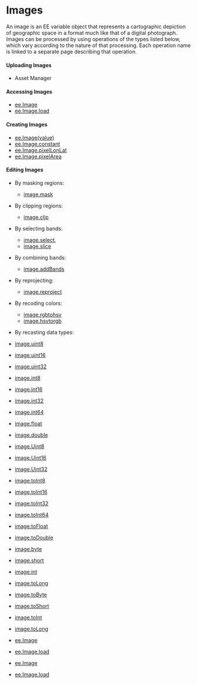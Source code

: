 # Images

An image is an EE variable object that represents a cartographic depiction of geographic space in a format much like that of a digital photograph.  Images can be processed by using operations of the types listed below, which vary according to the nature of that processing.  Each operation name is linked to a separate page describing that operation.	

#### Uploading Images
- Asset Manager

#### Accessing Images
- [ee.Image](ee.Image.md)
- [ee.Image.load](ee.Image.constant.md)

#### Creating Images
- [ee.Image(value)](ee.Image(value).md)
- [ee.Image.constant](ee.Image.constant.md)
- [ee.Image.pixelLonLat](ee.Image.pixelLonLat.md)
- [ee.Image.pixelArea](ee.Image.pixelArea.md)

#### Editing Images
- By masking regions: 
  - [image.mask](image.mask.md) 
- By clipping regions: 
  - [image.clip](image.clip.md) 
- By selecting bands: 
  - [image.select](image.select.md),  
  - [image.slice](image.slice.md) 
- By combining bands: 
  - [image.addBands](image.addBands.md)
- By reprojecting:
  - [image.reproject](image.reproject.md) 
- By recoding colors:
  - [image.rgbtohsv](image.rgbtohsv.md)
  - [image.hsvtorgb](image.hsvtorgb.md)
 - By recasting data types:
  - [image.uint8](ConvertingImagePixelType.md)
  - [image.uint16](ConvertingImagePixelType.md)
  - [image.uint32](ConvertingImagePixelType.md)
  - [image.int8](ConvertingImagePixelType.md)  
  - [image.int16](ConvertingImagePixelType.md)
  - [image.int32](ConvertingImagePixelType.md)  
  - [image.int64](ConvertingImagePixelType.md)  
  - [image.float](ConvertingImagePixelType.md)  
  - [image.double](ConvertingImagePixelType.md)  
  - [image.Uint8](ConvertingImagePixelType.md)
  - [image.Uint16](ConvertingImagePixelType.md)
  - [image.Uint32](ConvertingImagePixelType.md)
  - [image.toInt8](ConvertingImagePixelType.md)  
  - [image.toInt16](ConvertingImagePixelType.md)
  - [image.toInt32](ConvertingImagePixelType.md)  
  - [image.toInt64](ConvertingImagePixelType.md)  
  - [image.toFloat](ConvertingImagePixelType.md)  
  - [image.toDouble](ConvertingImagePixelType.md)
  - [image.byte](ConvertingImagePixelType.md)
  - [image.short](ConvertingImagePixelType.md)
  - [image.int](ConvertingImagePixelType.md)
  - [image.toLong](ConvertingImagePixelType.md)   
  - [image.toByte](ConvertingImagePixelType.md)
  - [image.toShort](ConvertingImagePixelType.md)
  - [image.toInt](ConvertingImagePixelType.md)
  - [image.toLong](ConvertingImagePixelType.md) 


- [ee.Image](ee.Image.md)
- [ee.Image.load](ee.Image.constant.md) 
- [ee.Image](ee.Image.md)
- [ee.Image.load](ee.Image.constant.md) 
